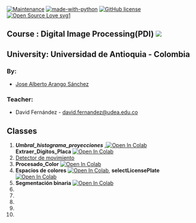 

[![Maintenance](https://img.shields.io/badge/Maintained%3F-yes-green.svg)](https://GitHub.com/Naereen/StrapDown.js/graphs/commit-activity)
[![made-with-python](https://img.shields.io/badge/Made%20with-Python-1f425f.svg)](https://www.python.org/)
[![GitHub license](https://img.shields.io/github/license/Naereen/StrapDown.js.svg)](https://github.com/Naereen/StrapDown.js/blob/master/LICENSE)
[![Open Source Love svg1](https://badges.frapsoft.com/os/v1/open-source.svg?v=103)](https://github.com/ellerbrock/open-source-badges/)

## Course : Digital Image Processing(PDI) ![](https://img.shields.io/badge/PDI-UdeA-blue)
## University: Universidad de Antioquia - Colombia
### By:
  - [Jose Alberto Arango Sánchez](https://github.com/josearangos/) 
### Teacher:
  - David Fernández - david.fernandez@udea.edu.co
  
## Classes



 1. _**Umbral_histograma_proyecciones**_ ,<a href="https://colab.research.google.com/github/josearangos/PDI/blob/Colab/Colab_Class/Umbral_histograma_proyecciones.ipynb" target="_parent"><img src="https://colab.research.google.com/assets/colab-badge.svg" alt="Open In Colab"/></a> **Extraer_Digitos_Placa** <a href="https://colab.research.google.com/github/josearangos/PDI/blob/Colab/Colab_Class/Extraer_Digitos_Placa.ipynb" target="_parent"><img src="https://colab.research.google.com/assets/colab-badge.svg" alt="Open In Colab"/></a>
 2. [Detector de movimiento](https://github.com/josearangos/PDI/tree/Colab/Python_Class/Clase_2_Detector%20de%20movimiento)
 3. **Procesado_Color** <a href="https://colab.research.google.com/github/josearangos/PDI/blob/Colab/Colab_Class/Procesado_Color.ipynb" target="_parent"><img src="https://colab.research.google.com/assets/colab-badge.svg" alt="Open In Colab"/></a>
 4. **Espacios de colores** <a href="https://colab.research.google.com/github/josearangos/PDI/blob/Colab/Colab_Class/Espacios_de_colores.ipynb" target="_parent"><img src="https://colab.research.google.com/assets/colab-badge.svg" alt="Open In Colab"/></a>, **selectLicensePlate** <a href="https://colab.research.google.com/github/josearangos/PDI/blob/Colab/Colab_Class/selectLicensePlate.ipynb" target="_parent"><img src="https://colab.research.google.com/assets/colab-badge.svg" alt="Open In Colab"/></a>
 5. **Segmentación binaria**  <a href="https://colab.research.google.com/github/josearangos/PDI/blob/Colab/Colab_Class/binarySegmentation.ipynb" target="_parent"><img src="https://colab.research.google.com/assets/colab-badge.svg" alt="Open In Colab"/></a>
 6.
 7.
 8.
 9.
 10.
